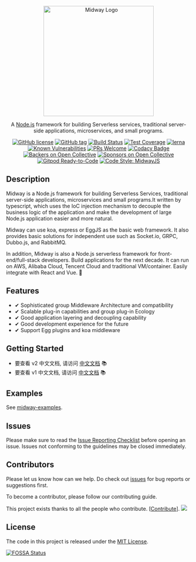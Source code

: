 <p align="center">
  <a href="https://midwayjs.org/" target="blank"><img src="https://gw.alicdn.com/tfs/TB1OlNIUAL0gK0jSZFtXXXQCXXa-564-135.png" width="300" alt="Midway Logo" /></a>
</p>

<p align="center">A <a href="http://nodejs.org" target="_blank">Node.js</a> framework for building Serverless services, traditional server-side applications, microservices, and small programs.</p>
<p align="center">
    <a href="https://github.com/midwayjs/midway/blob/master/LICENSE" target="_blank"><img src="https://img.shields.io/badge/license-MIT-blue.svg" alt="GitHub license" /></a>
    <a href=""><img src="https://img.shields.io/github/tag/midwayjs/midway.svg" alt="GitHub tag"></a>
    <a href="https://travis-ci.org/midwayjs/midway"><img src="https://travis-ci.org/midwayjs/midway.svg?branch=develop" alt="Build Status"></a>
    <a href="https://codecov.io/gh/midwayjs/midway/branch/master"><img src="https://img.shields.io/codecov/c/github/midwayjs/midway/master.svg" alt="Test Coverage"></a>
    <a href="https://lernajs.io/"><img src="https://img.shields.io/badge/maintained%20with-lerna-cc00ff.svg" alt="lerna"></a>
    <a href="https://snyk.io/test/npm/midway"><img src="https://snyk.io/test/npm/midway/badge.svg" alt="Known Vulnerabilities"></a>
    <a href="https://github.com/midwayjs/midway/pulls"><img src="https://img.shields.io/badge/PRs-welcome-brightgreen.svg" alt="PRs Welcome"></a>
    <a href="https://www.codacy.com/app/czy88840616/midway?utm_source=github.com&amp;utm_medium=referral&amp;utm_content=midwayjs/midway&amp;utm_campaign=Badge_Grade"><img src="https://api.codacy.com/project/badge/Grade/856737478fa94e78bce39d5fc2315cec" alt="Codacy Badge"></a>
    <a href="#backers"><img src="https://opencollective.com/midway/backers/badge.svg" alt="Backers on Open Collective"></a> <a href="#sponsors"><img src="https://opencollective.com/midway/sponsors/badge.svg" alt="Sponsors on Open Collective"></a>
    <a href="https://gitpod.io/#https://github.com/midwayjs/midway"><img src="https://img.shields.io/badge/Gitpod-Ready--to--Code-blue?logo=gitpod" alt="Gitpod Ready-to-Code"></a>
    <a href="https://github.com/midwayjs/mwts"><img src="https://img.shields.io/badge/code%20style-midwayjs-brightgreen.svg" alt="Code Style: MidwayJS"></a>
</p>


## Description

Midway is a Node.js framework for building Serverless Services, traditional server-side applications, microservices and small programs.It written by typescript, which uses the IoC injection mechanism to decouple the business logic of the application and make the development of large Node.js application easier and more natural.

Midway can use koa, express or EggJS as the basic web framework. It also provides basic solutions for independent use such as Socket.io, GRPC, Dubbo.js, and RabbitMQ.

In addition, Midway is also a Node.js serverless framework for front-end/full-stack developers. Build applications for the next decade. It can run on AWS, Alibaba Cloud, Tencent Cloud and traditional VM/container. Easily integrate with React and Vue. 🌈


## Features

- ✔︎ Sophisticated group Middleware Architecture and compatibility
- ✔︎ Scalable plug-in capabilities and group plug-in Ecology
- ✔︎ Good application layering and decoupling capability
- ✔︎ Good development experience for the future
- ✔︎ Support Egg plugins and koa middleware

## Getting Started

- 要查看 v2 中文文档, 请访问 [中文文档](https://www.yuque.com/midwayjs/midway_v2) 📚
- 要查看 v1 中文文档, 请访问 [中文文档](https://www.yuque.com/midwayjs/midway_v1) 📚

## Examples

See [midway-examples](https://github.com/midwayjs/midway-examples).

## Issues

Please make sure to read the [Issue Reporting Checklist](CONTRIBUTING.md#reporting-new-issues) before opening an issue. Issues not conforming to the guidelines may be closed immediately.

## Contributors

Please let us know how can we help. Do check out [issues](http://github.com/midwayjs/midway/issues) for bug reports or suggestions first.

To become a contributor, please follow our contributing guide.

This project exists thanks to all the people who contribute. [[Contribute](CONTRIBUTING.md)].
<a href="https://github.com/midwayjs/midway/graphs/contributors"><img src="https://opencollective.com/midway/contributors.svg?width=890&button=false" /></a>

## License

The code in this project is released under the [MIT License](LICENSE).

[![FOSSA Status](https://app.fossa.com/api/projects/git%2Bgithub.com%2Fmidwayjs%2Fmidway.svg?type=large)](https://app.fossa.com/projects/git%2Bgithub.com%2Fmidwayjs%2Fmidway?ref=badge_large)
